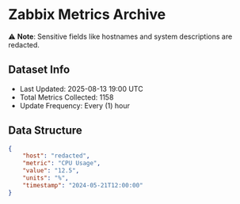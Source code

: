 # Zabbix Metrics Archive

⚠️ **Note**: Sensitive fields like hostnames and system descriptions are redacted.

## Dataset Info
- Last Updated: 2025-08-13 19:00 UTC
- Total Metrics Collected: 1158
- Update Frequency: Every (1) hour

## Data Structure
```json
{
    "host": "redacted",
    "metric": "CPU Usage",
    "value": "12.5",
    "units": "%",
    "timestamp": "2024-05-21T12:00:00"
}
```
